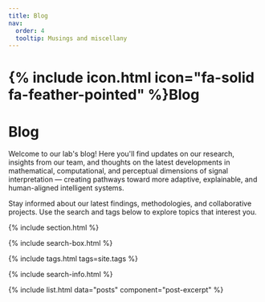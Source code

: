 ```yaml
---
title: Blog
nav:
  order: 4
  tooltip: Musings and miscellany
---
```


# {% include icon.html icon="fa-solid fa-feather-pointed" %}Blog

# Blog

Welcome to our lab's blog! Here you'll find updates on our research, insights from our team, and thoughts on the latest developments in mathematical, computational, and perceptual dimensions of signal interpretation — creating pathways toward more adaptive, explainable, and human-aligned intelligent systems.

Stay informed about our latest findings, methodologies, and collaborative projects. Use the search and tags below to explore topics that interest you.

{% include section.html %}

{% include search-box.html %}

{% include tags.html tags=site.tags %}

{% include search-info.html %}

{% include list.html data="posts" component="post-excerpt" %}
